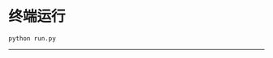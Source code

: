 # 终端运行

```shell
python run.py
```
*****************************************************************************************************************